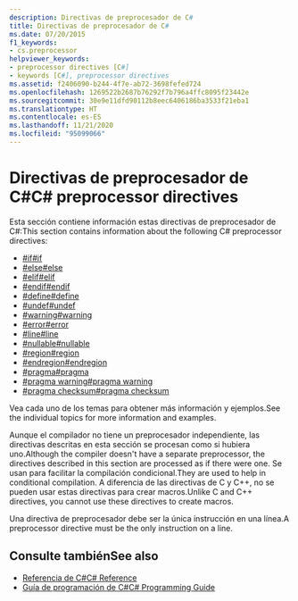 ```yaml
---
description: Directivas de preprocesador de C#
title: Directivas de preprocesador de C#
ms.date: 07/20/2015
f1_keywords:
- cs.preprocessor
helpviewer_keywords:
- preprocessor directives [C#]
- keywords [C#], preprocessor directives
ms.assetid: f2406090-b244-4f7e-ab72-3698fefed724
ms.openlocfilehash: 1269522b2687b76292f7b796a4ffc8095f23442e
ms.sourcegitcommit: 30e9e11dfd90112b8eec6406186ba3533f21eba1
ms.translationtype: HT
ms.contentlocale: es-ES
ms.lasthandoff: 11/21/2020
ms.locfileid: "95099066"
---
```

# <a name="c-preprocessor-directives"></a><span data-ttu-id="74fe8-103">Directivas de preprocesador de C#</span><span class="sxs-lookup"><span data-stu-id="74fe8-103">C# preprocessor directives</span></span>

<span data-ttu-id="74fe8-104">Esta sección contiene información estas directivas de preprocesador de C#:</span><span class="sxs-lookup"><span data-stu-id="74fe8-104">This section contains information about the following C# preprocessor directives:</span></span>

- [<span data-ttu-id="74fe8-105">#if</span><span class="sxs-lookup"><span data-stu-id="74fe8-105">#if</span></span>](./preprocessor-if.md)
- [<span data-ttu-id="74fe8-106">#else</span><span class="sxs-lookup"><span data-stu-id="74fe8-106">#else</span></span>](./preprocessor-else.md)
- [<span data-ttu-id="74fe8-107">#elif</span><span class="sxs-lookup"><span data-stu-id="74fe8-107">#elif</span></span>](./preprocessor-elif.md)
- [<span data-ttu-id="74fe8-108">#endif</span><span class="sxs-lookup"><span data-stu-id="74fe8-108">#endif</span></span>](./preprocessor-endif.md)
- [<span data-ttu-id="74fe8-109">#define</span><span class="sxs-lookup"><span data-stu-id="74fe8-109">#define</span></span>](./preprocessor-define.md)
- [<span data-ttu-id="74fe8-110">#undef</span><span class="sxs-lookup"><span data-stu-id="74fe8-110">#undef</span></span>](./preprocessor-undef.md)
- [<span data-ttu-id="74fe8-111">#warning</span><span class="sxs-lookup"><span data-stu-id="74fe8-111">#warning</span></span>](./preprocessor-warning.md)
- [<span data-ttu-id="74fe8-112">#error</span><span class="sxs-lookup"><span data-stu-id="74fe8-112">#error</span></span>](./preprocessor-error.md)
- [<span data-ttu-id="74fe8-113">#line</span><span class="sxs-lookup"><span data-stu-id="74fe8-113">#line</span></span>](./preprocessor-line.md)
- [<span data-ttu-id="74fe8-114">#nullable</span><span class="sxs-lookup"><span data-stu-id="74fe8-114">#nullable</span></span>](./preprocessor-nullable.md)
- [<span data-ttu-id="74fe8-115">#region</span><span class="sxs-lookup"><span data-stu-id="74fe8-115">#region</span></span>](./preprocessor-region.md)
- [<span data-ttu-id="74fe8-116">#endregion</span><span class="sxs-lookup"><span data-stu-id="74fe8-116">#endregion</span></span>](./preprocessor-endregion.md)
- [<span data-ttu-id="74fe8-117">#pragma</span><span class="sxs-lookup"><span data-stu-id="74fe8-117">#pragma</span></span>](./preprocessor-pragma.md)
- [<span data-ttu-id="74fe8-118">#pragma warning</span><span class="sxs-lookup"><span data-stu-id="74fe8-118">#pragma warning</span></span>](./preprocessor-pragma-warning.md)
- [<span data-ttu-id="74fe8-119">#pragma checksum</span><span class="sxs-lookup"><span data-stu-id="74fe8-119">#pragma checksum</span></span>](./preprocessor-pragma-checksum.md)

<span data-ttu-id="74fe8-120">Vea cada uno de los temas para obtener más información y ejemplos.</span><span class="sxs-lookup"><span data-stu-id="74fe8-120">See the individual topics for more information and examples.</span></span>

<span data-ttu-id="74fe8-121">Aunque el compilador no tiene un preprocesador independiente, las directivas descritas en esta sección se procesan como si hubiera uno.</span><span class="sxs-lookup"><span data-stu-id="74fe8-121">Although the compiler doesn't have a separate preprocessor, the directives described in this section are processed as if there were one.</span></span> <span data-ttu-id="74fe8-122">Se usan para facilitar la compilación condicional.</span><span class="sxs-lookup"><span data-stu-id="74fe8-122">They are used to help in conditional compilation.</span></span> <span data-ttu-id="74fe8-123">A diferencia de las directivas de C y C++, no se pueden usar estas directivas para crear macros.</span><span class="sxs-lookup"><span data-stu-id="74fe8-123">Unlike C and C++ directives, you cannot use these directives to create macros.</span></span>

<span data-ttu-id="74fe8-124">Una directiva de preprocesador debe ser la única instrucción en una línea.</span><span class="sxs-lookup"><span data-stu-id="74fe8-124">A preprocessor directive must be the only instruction on a line.</span></span>

## <a name="see-also"></a><span data-ttu-id="74fe8-125">Consulte también</span><span class="sxs-lookup"><span data-stu-id="74fe8-125">See also</span></span>

- [<span data-ttu-id="74fe8-126">Referencia de C#</span><span class="sxs-lookup"><span data-stu-id="74fe8-126">C# Reference</span></span>](../index.md)
- [<span data-ttu-id="74fe8-127">Guía de programación de C#</span><span class="sxs-lookup"><span data-stu-id="74fe8-127">C# Programming Guide</span></span>](../../programming-guide/index.md)

